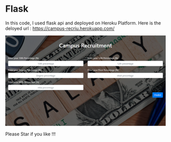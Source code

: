 # Flask

In this code, I used flask api and deployed on Heroku Platform.
Here is the deloyed url :
https://campus-recriu.herokuapp.com/

![Have a look](Campus_demo_image.png)


Please Star if you like !!!
